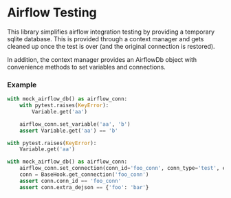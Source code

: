 # Airflow Testing

This library simplifies airflow integration testing by providing a temporary sqlite database. This is provided through a context manager and gets cleaned up once the test is over (and the original connection is restored).

In addition, the context manager provides an AirflowDb object with convenience methods to set variables and connections.

### Example
```python
with mock_airflow_db() as airflow_conn:
    with pytest.raises(KeyError):
        Variable.get('aa')

    airflow_conn.set_variable('aa', 'b')
    assert Variable.get('aa') == 'b'

with pytest.raises(KeyError):
    Variable.get('aa')

with mock_airflow_db() as airflow_conn:
    airflow_conn.set_connection(conn_id='foo_conn', conn_type='test', extra={'foo': 'bar'})
    conn = BaseHook.get_connection('foo_conn')
    assert conn.conn_id == 'foo_conn'
    assert conn.extra_dejson == {'foo': 'bar'}
```
